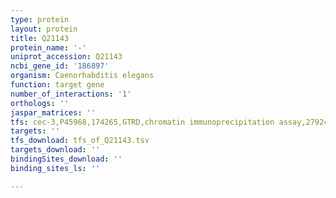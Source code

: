 ```yaml
---
type: protein
layout: protein
title: Q21143
protein_name: '-'
uniprot_accession: Q21143
ncbi_gene_id: '186897'
organism: Caenorhabditis elegans
function: target gene
number_of_interactions: '1'
orthologs: ''
jaspar_matrices: ''
tfs: cec-3,P45968,174265,GTRD,chromatin immunoprecipitation assay,27924024%5Buid%5D,No
targets: ''
tfs_download: tfs_of_Q21143.tsv
targets_download: ''
bindingSites_download: ''
binding_sites_ls: ''

---
```


